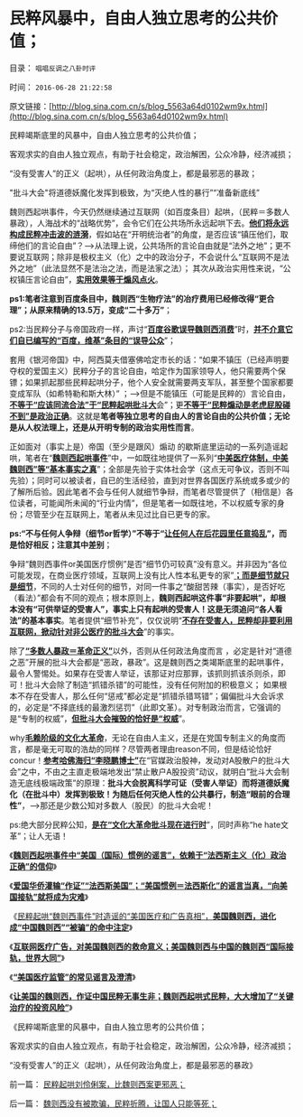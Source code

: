 # 民粹风暴中，自由人独立思考的公共价值；

目录： `唱唱反调之八卦时评` 

时间： `2016-06-28 21:22:58` 

原文链接：[http://blog.sina.com.cn/s/blog_5563a64d0102wm9x.html](http://blog.sina.com.cn/s/blog_5563a64d0102wm9x.html)

民粹竭斯底里的风暴中，自由人独立思考的公共价值；

客观求实的自由人独立观点，有助于社会稳定，政治解困，公众冷静，经济减损；

“没有受害人”的正义（起哄），从任何政治角度上，都是最邪恶的暴政；

"批斗大会"将道德妖魔化发挥到极致，为“灭绝人性的暴行”“准备新底线”

魏则西起哄事件，今天仍然继续通过互联网（如百度条目）起哄，（民粹＝多数人暴政），人海战术的“战略优势”，会令它们在公共场所永远起哄下去。[**他们将永远构成民粹冲击波的涟漪**](../../../2012/7/12/食品安全的竭斯底酝酿着民粹冲击波.md)，假如站在“开明统治者”的角度，是否应该“镇压他们，取缔他们的言论自由”？——>从法理上说，公共场所的言论自由就是“法外之地”；更不要说互联网；除非是极权主义（化）之中的政治分子，不会说什么“互联网不是法外之地”（此法显然不是法治之法，而是法家之法）；
其次从政治实用性来说，“公权镇压言论自由”，[**实用效果等于煽风点火**](../../../2009/5/5/控制舆论，等于引火烧身.md)。

**ps1:笔者注意到百度条目中，魏则西“生物疗法”的冶疗费用已经修改得“更合理”；从原来精确的13.5万，变成“二十多万”**；

ps2:当民粹分子与帝国政府一样，声讨“[**百度谷歌误导魏则西消费**](../../../2014/3/11/信息不是知识，天朝帝国对科学的无理要求.md)”时，[**并不介意它们自已编写的“百度，维基”条目的“误导公众**](../../../2014/5/22/忽悠了左棍的百度与谷歌的区别，妖魔化美国和扣帽子的自由.md)”；

套用《银河帝国》中，阿西莫夫借塞佛哈定市长的话：“如果不镇压（已经声明要夺权的爱国主义）民粹分子的言论自由，哈定作为国家领导人，他只需要两个保镖；如果抓起那些民粹起哄分子，他个人安全就需要两支军队，甚至整个国家都要变成军队（如希特勒和斯大林）”
；——>但是不能镇压（可能是民粹的）言论自由，[**不等于“应该同流合法”于“民粹起哄批斗大**](../../../2016/5/8/竭斯底里运动的第三阶段，19世纪末美国进步主义民粹时期.md)会”；更[**不等于“民粹煽动是老虎屁股碰不到”是政治正确**](../../../2016/6/21/否定“法西斯主义（化）”政治正确，魏则西起哄的“基本事实认定”.md)。这就是**笔者等独立思考的自由人的言论自由的公共价值；无论是从人权法理上，还是从开明专制的政治实用性而言**。

正如面对（事实上是）帝国（至少是跟风）煽动 的歇斯底里运动的一系列造谣起哄，笔者在“[**魏则西起哄事件**](../../../2016/6/20/“民粹起哄魏则西”的基本事实认定：比招远邪教杀人事件，更邪恶吗？.md)”中，一如既往地提供了一系列“[**中美医疗体制，中美魏则西”等“基本事实之真**](../../../2016/6/19/基本事实认定：美国不是法西斯主义，美国政府不从事监管；.md)”；全部是先验于实体社会学（这点无可争议，否则不叫先验）；同时可以被读者，自已的生活经验，直到对世界各国医疗系统或多或少的了解所后验。因此笔者不会与任何人就细节争辩，而笔者尽管提供了（相信是）各位读者，可能闻所未闻的“行业内情”，但是笔者一如既往地，不以权威专家的身份；尽管至少在互联网上，笔者从未见过比自已更专的家。

**ps:“不与任何人争辩（细节or哲学）”不等于“[**让任何人在后花园里任意捣乱**](../../../2014/4/7/博客在多大程度上是博主的后花园？.md)”，而是恰好相反；注意其中差别**；

争辩“魏则西事件or美国医疗惯例”是否“细节仍可较真”没有意义。并非因为“各位可能发现，在商业医疗领域，互联网上没有比人性本私更专的家”[**；而是细节就只是细节**](../../../2014/9/13/科学的世界观和方法论，与传统公知，逻辑冲突不可调和；.md)，不同的人士对任何的细节，对同一件事之“酸甜苦辣（事实），是否好吃（看法）”都会有不同的观点；根本原则上，**魏则西起哄这件事“非要起哄”，却根本没有“可供举证的受害人”，事实上只有起哄的受害人！这是无须追问“各人看法”的基本事实**。笔者提供“细节补充”，仅仅说明“[**不存在受害人，民粹却非要利用互联网，掀动针对非公医疗的批斗大会**](../../../2016/6/3/“魏则西起哄事件”，道德禽兽最邪恶的一次发作；.md)”的事实。

除了[**“多数人暴政＝革命正义”**](../../../2016/2/17/“多数人暴政＝公有制民主＝人民民主专政”是较坏的专制；.md)以外，否则从任何政法角度而言
，必定是针对“道德之恶”开展的批斗大会都是“恶政，暴政”。这是魏则西之类竭斯底里的起哄事件，最令人警惕处。如果存在受害人举证，该那证对应那罪，该抓则抓该杀则杀，即可！批斗大会除了制造“抓错杀错”的可能性，没有任何附加的积极意义；
如果根本不存在受害人，那么任何“惩戒”都必定是“抓错杀错骂错”；偏偏批斗大会诉求的，必定是“不择底线的最激烈惩罚”（此即文革）。对专制政治而言，它强调的是“专制的权威”，[**但批斗大会摧毁的恰好是“权威**](../../../2014/4/28/托克维尔法则，《旧制度和大革命》中的《君主论》.md)”。

why[**毛赖阶级的文化大革命**](../../../2009/7/3/看看毛主席是怎样发动文革反腐的.md)，无论在自由人主义，还是在党国专制主义的角度而言，都是毫无可取的浩劫的同样？尽管两者理由reason不同，但是结论恰好concur！[**参考哈佛海归“李晓鹏博士”**](../../../2015/8/27/哈佛“经济博士”李晓鹏的极权主义的改革诉求.md)在“官媒政治股神，发动对A股散户的批斗大会”之中，不由之主直走极端地发出“禁止散户A股投资”动议，就明白“批斗大会制造无底线极端政策”的原理：**批斗大会脱离科学可证（受害人举证）而将道德妖魔化（在批斗中）发挥到极致！为随后任何灭绝人性的公共暴行，制造“眼前的合理性”**，——>那还是少数公知对多数人（股民）的批斗大会呢！

ps:绝大部分民粹公知，[**是在“文化大革命批斗现在进行时**](../../../2016/6/18/魏则西起哄事件，是民粹经互联网“舆论审判”的批斗大会；.md)”，同时声称“he
hate文革”；让人无语！

《[**魏则西起哄事件中“美国（国际）惯例的谣言”，依赖于“法西斯主义（化）政治正确”的信仰**](../../../2016/6/22/魏则西起哄事件中“美国（国际）惯例的谣言”，依赖于法西斯主义信仰.md)》

《[**爱国华侨灌输“作证”“法西斯美国”；“美国惯例＝法西斯化”的谣言当真，“向美国接轨”就将成为灾难**](../../../2016/6/23/中国人一般不理解中国，美国华侨基本不了解美国；.md)》

《[民粹起哄“魏则西事件”时造谣的“美国医疗和广告真相”，**美国魏则西，进化成“中国魏则西”“被骗”的命中注定**](../../../2016/6/24/美国魏则西，进化成“中国魏则西”“被骗”的命中注定；.md)》

《[**互联网医疗广告，对美国魏则西的救命意义；美国魏则西与中国的魏则西“国际接轨，世界大同”**](../../../2016/6/25/互联网医疗广告，对美国魏则西的救命意义；.md)》

《[**“美国医疗监管”的常见谣言及澄清**](../../../2016/6/26/“美国医疗监管”的常见谣言及澄清；.md)》

《[**让美国的魏则西，作证中国民粹无事生非；魏则西起哄式民粹，大大增加了“关键治疗的投资风险”**](../../../2016/6/27/魏则西没有被欺骗，民粹折腾，让国人只能等死；.md)》

《民粹竭斯底里的风暴中，自由人独立思考的公共价值；

客观求实的自由人独立观点，有助于社会稳定，政治解困，公众冷静，经济减损；

“没有受害人”的正义（起哄），从任何政治角度上，都是最邪恶的暴政》

前一篇： [民粹起哄刘伶俐案，比魏则西案更邪恶；](../../../2016/8/25/民粹起哄刘伶俐案，比魏则西案更邪恶；.md)

后一篇： [魏则西没有被欺骗，民粹折腾，让国人只能等死；](../../../2016/6/27/魏则西没有被欺骗，民粹折腾，让国人只能等死；.md)

